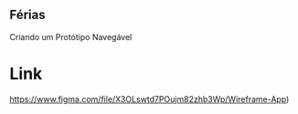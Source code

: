 ## Férias

Criando um Protótipo Navegável

# Link
https://www.figma.com/file/X3OLswtd7POujm82zhb3Wp/Wireframe-App) 
